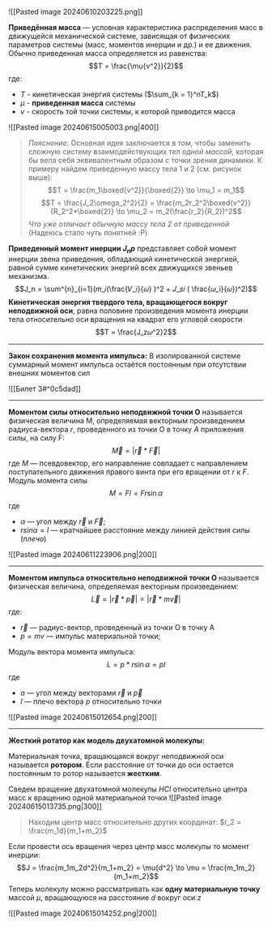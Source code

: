 ![[Pasted image 20240610203225.png]]

**Приведённая масса** — условная характеристика распределения масс в движущейся механической системе, зависящая от физических параметров системы (масс, моментов инерции и др.) и ее движения. Обычно приведенная масса определяется из равенства: $$T = \frac{\mu{v^2}}{2}$$где: 
- $Т$ - кинетическая энергия системы ($\sum_{k = 1}^nT_k$)
- $\mu$ - **приведенная масса** системы 
- $v$ - скорость той точки системы, к которой приводится масса

![[Pasted image 20240615005003.png|400]]

> *Пояснение*: Основная идея заключается в том, чтобы заменить сложную систему взаимодействующих тел *одной массой*, которая бы вела себя эквивалентным образом с точки зрения динамики. 
> К примеру найдем приведенную массу тела 1 и 2 (см. рисунок выше): $$T = \frac{m_1\boxed{v^2}}{\boxed{2}} \to \mu_1 = m_1$$$$T = \frac{J_2\omega_2^2}{2} = \frac{m_2r_2^2\boxed{v^2}}{R_2^2*\boxed{2}} \to \mu_2 = m_2(\frac{r_2}{R_2})^2$$*Что уже отличает обычную массу тела 2 от приведенной* (Надеюсь стало чуть понятней :P)

**Приведенный момент инерции $J_np$**  представляет собой момент инерции звена приведения, обладающий кинетической энергией, равной сумме кинетических энергий всех движущихся звеньев механизма.$$J_n = \sum^{n}_{i=1}(𝑚_𝑖(\frac{𝑉_𝑖}{𝜔} )^2 + 𝐽_𝑠𝑖 ( \frac{𝜔_i}{𝜔})^2)$$
**Кинетическая энергия твердого тела, вращающегося вокруг неподвижной оси**, равна половине произведения момента инерции тела относительно оси вращения на квадрат его угловой скорости $$T = \frac{J_z𝜔^2}2$$
___
**Закон сохранения момента импульса:** 
В изолированной системе суммарный момент импульса остаётся постоянным при отсутствии внешних моментов сил 

![[Билет 3#^0c5dad]]

___
**Моментом силы относительно неподвижной точки О** называется физическая величина М, определяемая векторным произведением радиуса-вектора $r$, проведенного из точки $О$ в точку $A$ приложения силы, на силу F:
$$\vec{M} = |\vec{r}*\vec{F}|$$
где $М$ — псевдовектор, его направление совпадает с направлением поступательного движения правого винта при его вращении от $r$ к $F$.
Модуль момента силы $$M = Fl = Fr\sin{\alpha}$$где 
 - $\alpha$ — угол между $\vec{r}$ и $\vec{F}$; 
 - $r sin \alpha= l$ — кратчайшее расстояние между линией действия силы (*плечо*)

![[Pasted image 20240611223906.png|200]]

___
**Моментом импульса относительно неподвижной точки O** называется физическая величина, определяемая векторным произведением:$$\vec{L} = |\vec{r} * \vec{p}| =  |\vec{r}*m\vec{v}|$$
где:
- $\vec{r}$ — радиус-вектор, проведенный из точки О в точку А
- $р = mv$ — импульс материальной точки;

Модуль вектора момента импульса:$$L = p*r\sin{\alpha} = pl$$
где 
- $а$ — угол между векторами $\vec{r}$ и $\vec{p}$
- $l$ — плечо вектора $р$ относительно точки

![[Pasted image 20240615012654.png|200]]

___
**Жесткий ротатор как модель двухатомной молекулы:**

Материальная точка, вращающаяся вокруг неподвижной оси называется **ротором**. Если расстояние от точки до оси остается постоянным то ротор называется **жестким**.

Сведем вращение двухатомной молекулы $HCl$ относительно центра масс к вращению одной материальной точки
![[Pasted image 20240615013735.png|300]]

> Находим центр масс относительно других координат: $r_2 = \frac{m_1d}{m_1+m_2}$

Если провести ось вращения через центр масс молекулы то момент инерции: $$J = \frac{m_1m_2d^2}{m_1+m_2} = \mu{d^2} \to \mu = \frac{m_1m_2}{m_1+m_2}$$Теперь молекулу можно рассматривать как **одну материальную точку** массой $\mu$, вращающуюся на расстояние $d$ вокруг оси $z$

![[Pasted image 20240615014252.png|200]]


